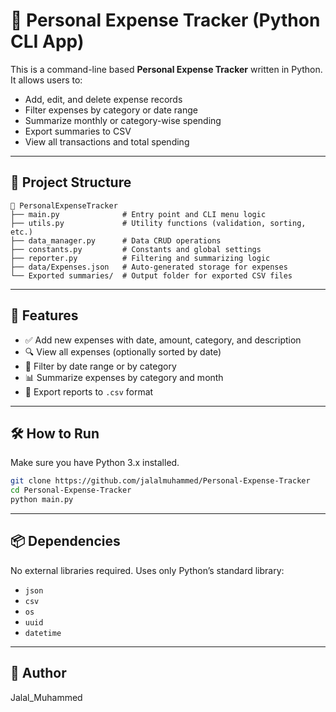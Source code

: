 # 💸 Personal Expense Tracker (Python CLI App)

This is a command-line based **Personal Expense Tracker** written in Python. It allows users to:

- Add, edit, and delete expense records
- Filter expenses by category or date range
- Summarize monthly or category-wise spending
- Export summaries to CSV
- View all transactions and total spending

---

## 📁 Project Structure

```
📂 PersonalExpenseTracker
├── main.py              # Entry point and CLI menu logic
├── utils.py             # Utility functions (validation, sorting, etc.)
├── data_manager.py      # Data CRUD operations
├── constants.py         # Constants and global settings
├── reporter.py          # Filtering and summarizing logic
├── data/Expenses.json   # Auto-generated storage for expenses
└── Exported summaries/  # Output folder for exported CSV files
```

---

## 🚀 Features

- ✅ Add new expenses with date, amount, category, and description
- 🔍 View all expenses (optionally sorted by date)
- 📅 Filter by date range or by category
- 📊 Summarize expenses by category and month
- 📁 Export reports to `.csv` format

---

## 🛠️ How to Run

Make sure you have Python 3.x installed.

```bash
git clone https://github.com/jalalmuhammed/Personal-Expense-Tracker
cd Personal-Expense-Tracker
python main.py
```

---

## 📦 Dependencies

No external libraries required. Uses only Python’s standard library:
- `json`
- `csv`
- `os`
- `uuid`
- `datetime`

---

## 🙌 Author

  Jalal_Muhammed
